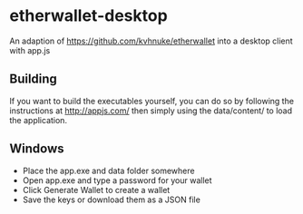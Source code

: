 # etherwallet-desktop
An adaption of https://github.com/kvhnuke/etherwallet into a desktop client with app.js

Building
------------

If you want to build the executables yourself, you can do so by following the instructions at http://appjs.com/ then simply using the data/content/ to load the application.

Windows
------------

* Place the app.exe and data folder somewhere
* Open app.exe and type a password for your wallet
* Click Generate Wallet to create a wallet
* Save the keys or download them as a JSON file
